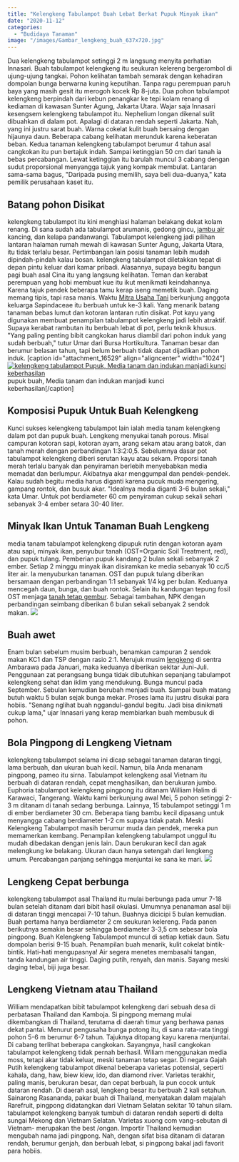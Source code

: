 ```yaml
---
title: "Kelengkeng Tabulampot Buah Lebat Berkat Pupuk Minyak ikan"
date: "2020-11-12"
categories: 
  - "Budidaya Tanaman"
image: "/images/Gambar_lengkeng_buah_637x720.jpg"
---
```


Dua kelengkeng tabulampot setinggi 2 m langsung menyita perhatian Innasari. Buah tabulampot kelengkeng itu seukuran kelereng bergerombol di ujung-ujung tangkai. Pohon kelihatan tambah semarak dengan kehadiran dompolan bunga berwarna kuning keputihan. Tanpa ragu perempuan paruh baya yang masih gesit itu merogoh kocek Rp 8-juta. Dua pohon tabulampot kelengkeng berpindah dari kebun penangkar ke tepi kolam renang di kediaman di kawasan Sunter Agung, Jakarta Utara. Wajar saja Innasari kesengsem kelengkeng tabulampot itu. Nephelium longan dikenal sulit dibuahkan di dalam pot. Apalagi di dataran rendah seperti Jakarta. Nah, yang ini justru sarat buah. Warna cokelat kulit buah bersaing dengan hijaunya daun. Beberapa cabang kelihatan merunduk karena keberatan beban. Kedua tanaman kelengkeng tabulampot berumur 4 tahun asal cangkokan itu pun bertajuk indah. Sampai ketinggian 50 cm dari tanah ia bebas percabangan. Lewat ketinggian itu barulah muncul 3 cabang dengan sudut proporsional menyangga tajuk yang kompak membulat. Lantaran sama-sama bagus, "Daripada pusing memilih, saya beli dua-duanya," kata pemilik perusahaan kaset itu.

## Batang pohon Disikat

kelengkeng tabulampot itu kini menghiasi halaman belakang dekat kolam renang. Di sana sudah ada tabulampot arumanis, gedong gincu, [jambu air](http://localhost/mitra/topik/jambu-air) kancing, dan kelapa pandanwangi. Tabulampot kelengkeng jadi pilihan lantaran halaman rumah mewah di kawasan Sunter Agung, Jakarta Utara, itu tidak terlalu besar. Pertimbangan lain posisi tanaman lebih mudah dipindah-pindah kalau bosan. kelengkeng tabulampot diletakkan tepat di depan pintu keluar dari kamar pribadi. Alasannya, supaya begitu bangun pagi buah asal Cina itu yang langsung kelihatan. Teman dan kerabat perempuan yang hobi membuat kue itu ikut menikmati keindahannya. Karena tajuk pendek beberapa tamu kerap iseng memetik buah. Daging memang tipis, tapi rasa manis. Waktu [Mitra Usaha Tani](http://localhost/mitra) berkunjung anggota keluarga Sapindaceae itu berbuah untuk ke-3 kali. Yang menarik batang tanaman bebas lumut dan kotoran lantaran rutin disikat. Pot kayu yang digunakan membuat penampilan tabulampot kelengkeng jadi lebih atraktif. Supaya kerabat rambutan itu berbuah lebat di pot, perlu teknik khusus. "Yang paling penting bibit cangkokan harus diambil dari pohon induk yang sudah berbuah," tutur Umar dari Bursa Hortikultura. Tanaman besar dan berumur belasan tahun, tapi belum berbuah tidak dapat dijadikan pohon induk. \[caption id="attachment\_16529" align="aligncenter" width="1024"\][![kelengkeng tabulampot Pupuk, Media tanam dan indukan manjadi kunci keberhasilan](/images/tabulampot-1024x576.jpg)](http://localhost/mitra/wp-content/uploads/2020/11/tabulampot.jpg) pupuk buah, Media tanam dan indukan manjadi kunci keberhasilan\[/caption\]

## Komposisi Pupuk Untuk Buah Kelengkeng

Kunci sukses kelengkeng tabulampot lain ialah media tanam kelengkeng dalam pot dan pupuk buah. Lengkeng menyukai tanah porous. Misal campuran kotoran sapi, kotoran ayam, arang sekam atau arang batok, dan tanah merah dengan perbandingan 1:3:2:0,5. Sebelumnya dasar pot tabulampot kelengkeng diberi serutan kayu atau sekam. Proporsi tanah merah terlalu banyak dan penyiraman berlebih menyebabkan media memadat dan berlumpur. Akibatnya akar menggumpal dan pendek-pendek. Kalau sudah begitu media harus diganti karena pucuk muda mengering, gampang rontok, dan busuk akar. "Idealnya media diganti 3-6 bulan sekali," kata Umar. Untuk pot berdiameter 60 cm penyiraman cukup sekali sehari sebanyak 3-4 ember setara 30-40 liter.

## Minyak Ikan Untuk Tanaman Buah Lengkeng

media tanam tabulampot kelengkeng dipupuk rutin dengan kotoran ayam atau sapi, minyak ikan, penyubur tanah (OST=Organic Soil Treatment, red), dan pupuk tulang. Pemberian pupuk kandang 2 bulan sekali sebanyak 2 ember. Setiap 2 minggu minyak ikan disiramkan ke media sebanyak 10 cc/5 liter air. Ia menyuburkan tanaman. OST dan pupuk tulang diberikan bersamaan dengan perbandingan 1:1 sebanyak 1/4 kg per bulan. Keduanya mencegah daun, bunga, dan buah rontok. Selain itu kandungan tepung fosil OST menjaga [tanah tetap gembur](http://localhost/mitra/tanah-gembur-effective-microorganism.html). Sebagai tambahan, NPK dengan perbandingan seimbang diberikan 6 bulan sekali sebanyak 2 sendok makan. [![](/images/lengkeng3-1024x576.jpg)](http://localhost/mitra/wp-content/uploads/2020/11/lengkeng3.jpg)

## Buah awet

Enam bulan sebelum musim berbuah, benamkan campuran 2 sendok makan KC1 dan TSP dengan rasio 2:1. Merujuk musim [lengkeng](http://localhost/mitra/topik/kelengkeng) di sentra Ambarawa pada Januari, maka keduanya diberikan sekitar Juni-Juli. Penggunaan zat perangsang bunga tidak dibutuhkan sepanjang tabulampot kelengkeng sehat dan iklim yang mendukung. Bunga muncul pada September. Sebulan kemudian berubah menjadi buah. Sampai buah matang butuh waktu 5 bulan sejak bunga mekar. Proses lama itu justru disukai para hobiis. "Senang nglihat buah nggandul-gandul begitu. Jadi bisa dinikmati cukup lama," ujar Innasari yang kerap membiarkan buah membusuk di pohon.

## Bola Pingpong di Lengkeng Vietnam

kelengkeng tabulampot selama ini dicap sebagai tanaman dataran tinggi, lama berbuah, dan ukuran buah kecil. Namun, bila Anda menanam pingpong, pameo itu sirna. Tabulampot kelengkeng asal Vietnam itu berbuah di dataran rendah, cepat menghasilkan, dan berukuran jumbo. Euphoria tabulampot kelengkeng pingpong itu ditanam William Halim di Karawaci, Tangerang. Waktu kami berkunjung awal Mei, 5 pohon setinggi 2-3 m ditanam di tanah sedang berbunga. Lainnya, 15 tabulampot setinggi 1 m di ember berdiameter 30 cm. Beberapa tiang bambu kecil dipasang untuk menyangga cabang berdiameter 1-2 cm supaya tidak patah. Meski Kelengkeng Tabulampot masih berumur muda dan pendek, mereka pun memamerkan kembang. Penampilan kelengkeng tabulampot unggul itu mudah dibedakan dengan jenis lain. Daun berukuran kecil dan agak melengkung ke belakang. Ukuran daun hanya setengah dari lengkeng umum. Percabangan panjang sehingga menjuntai ke sana ke mari. [![](/images/kelengkeng3-1024x576.jpg)](http://localhost/mitra/wp-content/uploads/2020/11/kelengkeng3.jpg)

## Lengkeng Cepat berbunga

kelengkeng tabulampot asal Thailand itu mulai berbunga pada umur 7-18 bulan setelah ditanam dari bibit hasil okulasi. Umumnya penanaman asal biji di dataran tinggi mencapai 7-10 tahun. Buahnya dicicipi 5 bulan kemudian. Buah pertama hanya berdiameter 2 cm seukuran kelereng. Pada panen berikutnya semakin besar sehingga berdiameter 3-3,5 cm sebesar bola pingpong. Buah Kelengkeng Tabulampot muncul di setiap ketiak daun. Satu dompolan berisi 9-15 buah. Penampilan buah menarik, kulit cokelat bintik-bintik. Hati-hati mengupasnya! Air segera menetes membasahi tangan, tanda kandungan air tinggi. Daging putih, renyah, dan manis. Sayang meski daging tebal, biji juga besar.

## Lengkeng Vietnam atau Thailand

William mendapatkan bibit tabulampot kelengkeng dari sebuah desa di perbatasan Thailand dan Kamboja. Si pingpong memang mulai dikembangkan di Thailand, terutama di daerah timur yang berhawa panas dekat pantai. Menurut pengusaha bunga potong itu, di sana rata-rata tinggi pohon 5-6 m berumur 6-7 tahun. Tajuknya ditopang kayu karena menjuntai. Di cabang terlihat beberapa cangkokan. Sayangnya, hasil cangkokan tabulampot kelengkeng tidak pernah berhasil. Wiliam menggunakan media moss, tetapi akar tidak keluar, meski tanaman tetap segar. Di negara Gajah Putih kelengkeng tabulampot dikenal beberapa varietas potensial, seperti kahala, dang, haw, biew kiew, ido, dan diamond river. Varietas terakhir, paling manis, berukuran besar, dan cepat berbuah, la pun cocok untuk dataran rendah. Di daerah asal, lengkeng besar itu berbuah 2 kali setahun. Sainarong Rasananda, pakar buah di Thailand, menyatakan dalam majalah Rarefruit, pingpong didatangkan dari Vietnam Selatan sekitar 10 tahun silam. tabulampot kelengkeng banyak tumbuh di dataran rendah seperti di delta sungai Mekong dan Vietnam Selatan. Varietas xuong com vang-sebutan di Vietnam- merupakan the best /ongan. Importir Thailand kemudian mengubah nama jadi pingpong. Nah, dengan sifat bisa ditanam di dataran rendah, berumur genjah, dan berbuah lebat, si pingpong bakal jadi favorit para hobiis.
